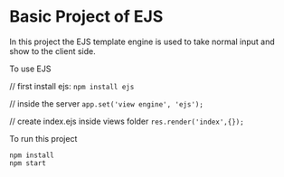 # Basic Project of EJS
In this project the EJS template engine is used to take normal input and show to the client side. 

To use EJS

// first install ejs:
`npm install ejs`

// inside the server
`app.set('view engine', 'ejs');`

// create index.ejs inside views folder
`res.render('index',{});`

To run this project

    npm install
    npm start
